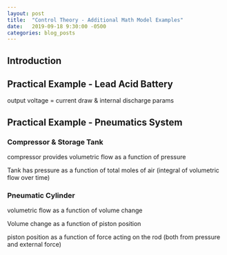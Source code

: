 ```yaml
---
layout: post
title:  "Control Theory - Additional Math Model Examples"
date:   2019-09-18 9:30:00 -0500
categories: blog_posts
---
```


## Introduction

## Practical Example - Lead Acid Battery

output voltage = current draw & internal discharge params

## Practical Example - Pneumatics System

### Compressor & Storage Tank

compressor provides volumetric flow as a function of pressure

Tank has pressure as a function of total moles of air (integral of volumetric flow over time)

### Pneumatic Cylinder

volumetric flow as a function of volume change

Volume change as a function of piston position

piston position as a function of force acting on the rod (both from pressure and external force)


